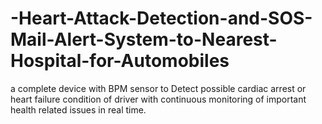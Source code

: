 # -Heart-Attack-Detection-and-SOS-Mail-Alert-System-to-Nearest-Hospital-for-Automobiles
 a complete device with BPM sensor to Detect possible cardiac arrest or heart failure condition of driver with continuous monitoring of important health related issues in real time.
